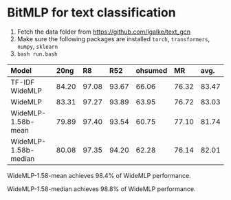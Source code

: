 # BitMLP for text classification

1. Fetch the data folder from https://github.com/lgalke/text_gcn
2. Make sure the following packages are installed `torch`, `transformers`, `numpy`, `sklearn`
2. `bash run.bash`

| **Model** | **20ng** | **R8** | **R52** | **ohsumed** | **MR** | **avg.** |
|:--|:--|:--|:--|:--|:--|:--|
| TF-IDF WideMLP | 84.20 | 97.08 | 93.67 | 66.06 | 76.32 |83.47 |
| WideMLP | 83.31 | 97.27 | 93.89 | 63.95 | 76.72 | 83.03 |
| WideMLP-1.58b-mean | 79.89 | 97.40 | 93.54 | 60.75 | 77.10 |  81.74
| WideMLP-1.58b-median | 80.08 | 97.35 | 94.20 | 62.28 | 76.14 | 82.01 |

WideMLP-1.58-mean achieves 98.4% of WideMLP performance.

WideMLP-1.58-median achieves 98.8% of WideMLP performance.